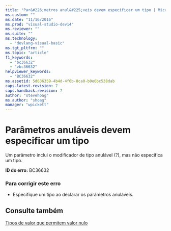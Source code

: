 ```yaml
---
title: "Par&#226;metros anul&#225;veis devem especificar um tipo | Microsoft Docs"
ms.custom: ""
ms.date: "11/16/2016"
ms.prod: "visual-studio-dev14"
ms.reviewer: ""
ms.suite: ""
ms.technology: 
  - "devlang-visual-basic"
ms.tgt_pltfrm: ""
ms.topic: "article"
f1_keywords: 
  - "bc36632"
  - "vbc36632"
helpviewer_keywords: 
  - "BC36632"
ms.assetid: 5d636359-4b4d-4f0b-8ca0-b0e6bc538dab
caps.latest.revision: 7
caps.handback.revision: 7
author: "stevehoag"
ms.author: "shoag"
manager: "wpickett"
---
```

# Par&#226;metros anul&#225;veis devem especificar um tipo
Um parâmetro inclui o modificador de tipo anulável \(?\), mas não especifica um tipo.  
  
 **ID do erro:** BC36632  
  
### Para corrigir este erro  
  
-   Especifique um tipo ao declarar os parâmetros anuláveis.  
  
## Consulte também  
 [Tipos de valor que permitem valor nulo](../../visual-basic/programming-guide/language-features/data-types/nullable-value-types.md)